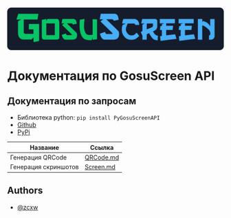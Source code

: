 ![Logo](./resources/logo.png)
# **Документация по GosuScreen API**
## Документация по запросам

- Библиотека python: `pip install PyGosuScreenAPI`
- [Github](https://github.com/zcxw-code/PyGosuScreenAPI)
- [PyPi](https://pypi.org/project/PyGosuScreenAPI/)

| Название  | Ссылка |
| ------------- | ------------- |
| Генерация QRCode  | [QRCode.md](./QRCode.md)  |
| Генерация скриншотов  | [Screen.md](./Screen.md) |
## Authors

- [@zcxw](https://github.com/zcxw-code)
